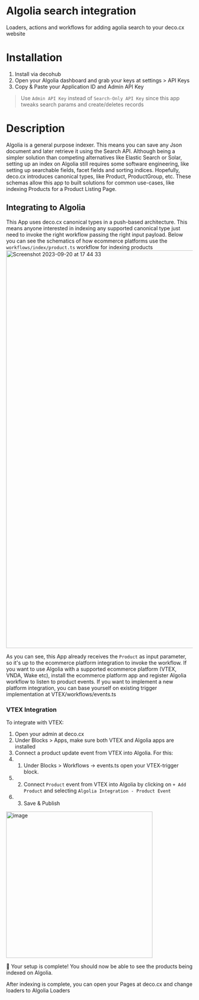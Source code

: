 # Algolia search integration
Loaders, actions and workflows for adding agolia search to your deco.cx website

# Installation
1. Install via decohub
2. Open your Algolia dashboard and grab your keys at settings > API Keys
3. Copy & Paste your Application ID and Admin API Key

> Use `Admin API Key` instead of `Search-Only API Key` since this app tweaks search params and create/deletes records

# Description
Algolia is a general purpose indexer. This means you can save any Json document and later retrieve it using the Search API. Although being a simpler solution than competing alternatives like Elastic Search or Solar, setting up an index on Algolia still requires some software engineering, like setting up searchable fields, facet fields and sorting indices. Hopefully, deco.cx introduces canonical types, like Product, ProductGroup, etc. These schemas allow this app to built solutions for common use-cases, like indexing Products for a Product Listing Page. 

## Integrating to Algolia
This App uses deco.cx canonical types in a push-based architecture. This means anyone interested in indexing any supported canonical type just need to invoke the right workflow passing the right input payload. Below you can see the schematics of how ecommerce platforms use the `workflows/index/product.ts` workflow for indexing products
<img width="1073" alt="Screenshot 2023-09-20 at 17 44 33" src="https://github.com/deco-cx/apps/assets/1753396/e4d9e795-e35c-4206-a628-4aa7f72f904b">

As you can see, this App already receives the `Product` as input parameter, so it's up to the ecommerce platform integration to invoke the workflow. 
If you want to use Algolia with a supported ecommerce platform (VTEX, VNDA, Wake etc), install the ecommerce platform app and register Algolia workflow to listen to product events.
If you want to implement a new platform integration, you can base yourself on existing trigger implementation at VTEX/workflows/events.ts

### VTEX Integration
To integrate with VTEX:

1. Open your admin at deco.cx
2. Under Blocks > Apps, make sure both VTEX and Algolia apps are installed
3. Connect a product update event from VTEX into Algolia. For this:
0. 1. Under Blocks > Workflows -> events.ts open your VTEX-trigger block. 
0. 2. Connect `Product` event from VTEX into Algolia by clicking on `+ Add Product` and selecting `Algolia Integration - Product Event` 
0. 3. Save & Publish 

<img width="395" alt="image" src="https://github.com/deco-cx/apps/assets/1753396/a135d789-50f9-415f-bbd2-a328c3762034">

🎉 Your setup is complete! You should now be able to see the products being indexed on Algolia.

After indexing is complete, you can open your Pages at deco.cx and change loaders to Algolia Loaders
